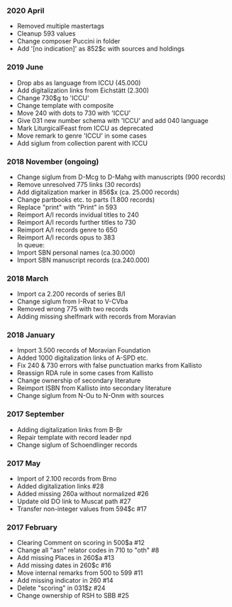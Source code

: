 ### 2020 April
- Removed multiple mastertags
- Cleanup 593 values
- Change composer Puccini in folder
- Add '[no indication]' as 852$c with sources and holdings

### 2019 June
- Drop abs as language from ICCU (45.000)
- Add digitalization links from Eichstätt (2.300)
- Change 730$g to 'ICCU' 
- Change template with composite  
- Move 240 with dots to 730 with 'ICCU'
- Give 031 new number schema with 'ICCU' and add 040 language
- Mark LiturgicalFeast from ICCU as deprecated
- Move remark to genre 'ICCU' in some cases
- Add siglum from collection parent with ICCU


### 2018 November (ongoing)
- Change siglum from D-Mcg to D-Mahg with manuscripts (900 records)
- Remove unresolved 775 links (30 records) 
- Add digitalization marker in 856$x (ca. 25.000 records)
- Change partbooks etc. to parts (1.800 records)
- Replace "print" with "Print" in 593
- Reimport A/I records invidual titles to 240
- Reimport A/I records further titles to 730
- Reimport A/I records genre to 650
- Reimport A/I records opus to 383  
In queue:
- Import SBN personal names (ca.30.000)
- Import SBN manuscript records (ca.240.000)

### 2018 March
- Import ca 2.200 records of series B/I
- Change siglum from I-Rvat to V-CVba
- Removed wrong 775 with two records
- Adding missing shelfmark with records from Moravian

### 2018 January
- Import 3.500 records of Moravian Foundation
- Added 1000 digitalization links of A-SPD etc.
- Fix 240 & 730 errors with false punctuation marks from Kallisto
- Reassign RDA rule in some cases from Kallisto
- Change ownership of secondary literature
- Reimport ISBN from Kallisto into secondary literature
- Change siglum from N-Ou to N-Onm with sources

### 2017 September
- Adding digitalization links from B-Br
- Repair template with record leader npd
- Change siglum of Schoendlinger records

### 2017 May
- Import of 2.100 records from Brno
- Added digitalization links #28
- Added missing 260a without normalized #26
- Update old DO link to Muscat path #27
- Transfer non-integer values from 594$c #17

### 2017 February 
- Clearing Comment on scoring in 500$a #12
- Change all "asn" relator codes in 710 to "oth" #8
- Add missing Places in 260$a #13 
- Add missing dates in 260$c #16
- Move internal remarks from 500 to 599 #11
- Add missing indicator in 260 #14
- Delete "scoring" in 031$z #24
- Change ownership of RSH to SBB #25
